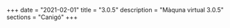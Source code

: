 +++
date        = "2021-02-01"
title       = "3.0.5"
description = "Màquna virtual 3.0.5"
sections    = "Canigó"
+++